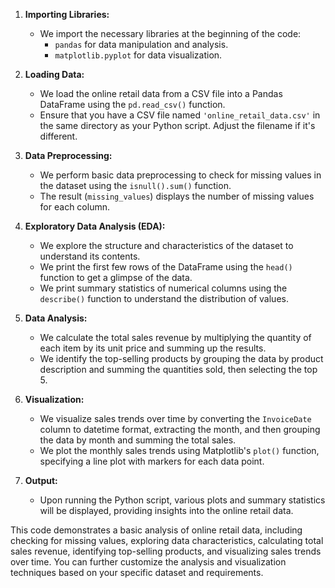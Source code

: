 1. **Importing Libraries:**
    
    - We import the necessary libraries at the beginning of the code:
        - `pandas` for data manipulation and analysis.
        - `matplotlib.pyplot` for data visualization.
2. **Loading Data:**
    
    - We load the online retail data from a CSV file into a Pandas DataFrame using the `pd.read_csv()` function.
    - Ensure that you have a CSV file named `'online_retail_data.csv'` in the same directory as your Python script. Adjust the filename if it's different.
3. **Data Preprocessing:**
    
    - We perform basic data preprocessing to check for missing values in the dataset using the `isnull().sum()` function.
    - The result (`missing_values`) displays the number of missing values for each column.
4. **Exploratory Data Analysis (EDA):**
    
    - We explore the structure and characteristics of the dataset to understand its contents.
    - We print the first few rows of the DataFrame using the `head()` function to get a glimpse of the data.
    - We print summary statistics of numerical columns using the `describe()` function to understand the distribution of values.
5. **Data Analysis:**
    
    - We calculate the total sales revenue by multiplying the quantity of each item by its unit price and summing up the results.
    - We identify the top-selling products by grouping the data by product description and summing the quantities sold, then selecting the top 5.
6. **Visualization:**
    
    - We visualize sales trends over time by converting the `InvoiceDate` column to datetime format, extracting the month, and then grouping the data by month and summing the total sales.
    - We plot the monthly sales trends using Matplotlib's `plot()` function, specifying a line plot with markers for each data point.
7. **Output:**
    
    - Upon running the Python script, various plots and summary statistics will be displayed, providing insights into the online retail data.

This code demonstrates a basic analysis of online retail data, including checking for missing values, exploring data characteristics, calculating total sales revenue, identifying top-selling products, and visualizing sales trends over time. You can further customize the analysis and visualization techniques based on your specific dataset and requirements.